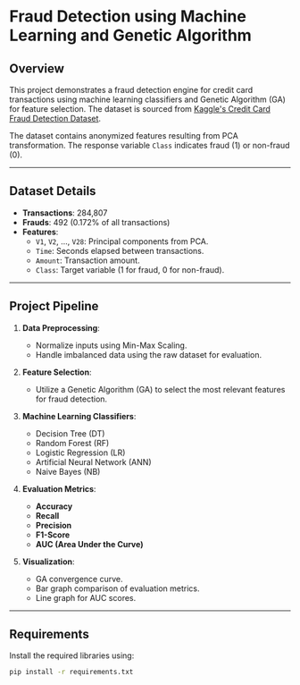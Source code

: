 # Fraud Detection using Machine Learning and Genetic Algorithm

## Overview
This project demonstrates a fraud detection engine for credit card transactions using machine learning classifiers and Genetic Algorithm (GA) for feature selection. The dataset is sourced from [Kaggle's Credit Card Fraud Detection Dataset](https://www.kaggle.com/datasets/mlg-ulb/creditcardfraud).

The dataset contains anonymized features resulting from PCA transformation. The response variable `Class` indicates fraud (1) or non-fraud (0).

---

## Dataset Details
- **Transactions**: 284,807
- **Frauds**: 492 (0.172% of all transactions)
- **Features**:
  - `V1`, `V2`, ..., `V28`: Principal components from PCA.
  - `Time`: Seconds elapsed between transactions.
  - `Amount`: Transaction amount.
  - `Class`: Target variable (1 for fraud, 0 for non-fraud).

---

## Project Pipeline
1. **Data Preprocessing**:
   - Normalize inputs using Min-Max Scaling.
   - Handle imbalanced data using the raw dataset for evaluation.

2. **Feature Selection**:
   - Utilize a Genetic Algorithm (GA) to select the most relevant features for fraud detection.

3. **Machine Learning Classifiers**:
   - Decision Tree (DT)
   - Random Forest (RF)
   - Logistic Regression (LR)
   - Artificial Neural Network (ANN)
   - Naive Bayes (NB)

4. **Evaluation Metrics**:
   - **Accuracy**
   - **Recall**
   - **Precision**
   - **F1-Score**
   - **AUC (Area Under the Curve)**

5. **Visualization**:
   - GA convergence curve.
   - Bar graph comparison of evaluation metrics.
   - Line graph for AUC scores.

---

## Requirements
Install the required libraries using:
```bash
pip install -r requirements.txt
